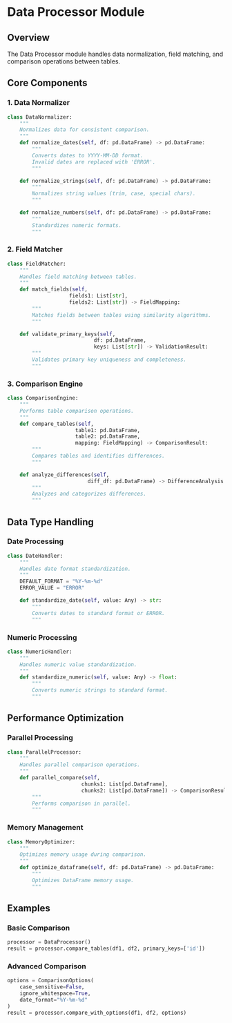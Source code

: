 # Data Processor Module

## Overview

The Data Processor module handles data normalization, field matching, and comparison operations between tables.

## Core Components

### 1. Data Normalizer

```python
class DataNormalizer:
    """
    Normalizes data for consistent comparison.
    """
    def normalize_dates(self, df: pd.DataFrame) -> pd.DataFrame:
        """
        Converts dates to YYYY-MM-DD format.
        Invalid dates are replaced with 'ERROR'.
        """

    def normalize_strings(self, df: pd.DataFrame) -> pd.DataFrame:
        """
        Normalizes string values (trim, case, special chars).
        """

    def normalize_numbers(self, df: pd.DataFrame) -> pd.DataFrame:
        """
        Standardizes numeric formats.
        """
```

### 2. Field Matcher

```python
class FieldMatcher:
    """
    Handles field matching between tables.
    """
    def match_fields(self,
                    fields1: List[str],
                    fields2: List[str]) -> FieldMapping:
        """
        Matches fields between tables using similarity algorithms.
        """

    def validate_primary_keys(self,
                            df: pd.DataFrame,
                            keys: List[str]) -> ValidationResult:
        """
        Validates primary key uniqueness and completeness.
        """
```

### 3. Comparison Engine

```python
class ComparisonEngine:
    """
    Performs table comparison operations.
    """
    def compare_tables(self,
                      table1: pd.DataFrame,
                      table2: pd.DataFrame,
                      mapping: FieldMapping) -> ComparisonResult:
        """
        Compares tables and identifies differences.
        """

    def analyze_differences(self,
                          diff_df: pd.DataFrame) -> DifferenceAnalysis:
        """
        Analyzes and categorizes differences.
        """
```

## Data Type Handling

### Date Processing

```python
class DateHandler:
    """
    Handles date format standardization.
    """
    DEFAULT_FORMAT = "%Y-%m-%d"
    ERROR_VALUE = "ERROR"

    def standardize_date(self, value: Any) -> str:
        """
        Converts dates to standard format or ERROR.
        """
```

### Numeric Processing

```python
class NumericHandler:
    """
    Handles numeric value standardization.
    """
    def standardize_numeric(self, value: Any) -> float:
        """
        Converts numeric strings to standard format.
        """
```

## Performance Optimization

### Parallel Processing

```python
class ParallelProcessor:
    """
    Handles parallel comparison operations.
    """
    def parallel_compare(self,
                        chunks1: List[pd.DataFrame],
                        chunks2: List[pd.DataFrame]) -> ComparisonResult:
        """
        Performs comparison in parallel.
        """
```

### Memory Management

```python
class MemoryOptimizer:
    """
    Optimizes memory usage during comparison.
    """
    def optimize_dataframe(self, df: pd.DataFrame) -> pd.DataFrame:
        """
        Optimizes DataFrame memory usage.
        """
```

## Examples

### Basic Comparison

```python
processor = DataProcessor()
result = processor.compare_tables(df1, df2, primary_keys=['id'])
```

### Advanced Comparison

```python
options = ComparisonOptions(
    case_sensitive=False,
    ignore_whitespace=True,
    date_format="%Y-%m-%d"
)
result = processor.compare_with_options(df1, df2, options)
```
